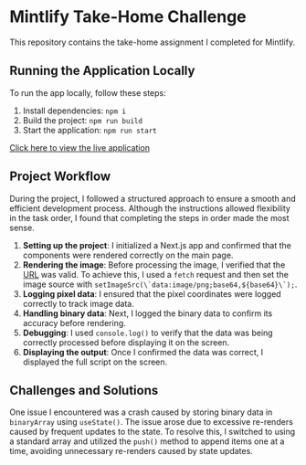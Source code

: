 # Mintlify Take-Home Challenge

This repository contains the take-home assignment I completed for Mintlify.

## Running the Application Locally

To run the app locally, follow these steps:

1. Install dependencies: `npm i`
2. Build the project: `npm run build`
3. Start the application: `npm run start`

[Click here to view the live application](https://mintlify-new-app-for-takehome.vercel.app/)

## Project Workflow

During the project, I followed a structured approach to ensure a smooth and efficient development process. Although the instructions allowed flexibility in the task order, I found that completing the steps in order made the most sense.

1. **Setting up the project**: I initialized a Next.js app and confirmed that the components were rendered correctly on the main page.
2. **Rendering the image**: Before processing the image, I verified that the [URL](https://mintlify-assets.b-cdn.net/interview/base64.txt) was valid. To achieve this, I used a `fetch` request and then set the image source with `` setImageSrc(\`data:image/png;base64,${base64}\`); ``.
3. **Logging pixel data**: I ensured that the pixel coordinates were logged correctly to track image data.
4. **Handling binary data**: Next, I logged the binary data to confirm its accuracy before rendering.
5. **Debugging**: I used `console.log()` to verify that the data was being correctly processed before displaying it on the screen.
6. **Displaying the output**: Once I confirmed the data was correct, I displayed the full script on the screen.

## Challenges and Solutions

One issue I encountered was a crash caused by storing binary data in `binaryArray` using `useState()`. The issue arose due to excessive re-renders caused by frequent updates to the state. To resolve this, I switched to using a standard array and utilized the `push()` method to append items one at a time, avoiding unnecessary re-renders caused by state updates.
